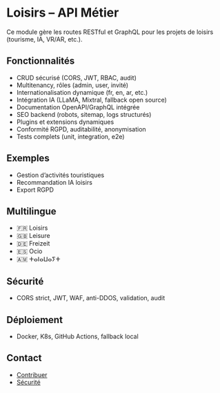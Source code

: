 # Loisirs – API Métier

Ce module gère les routes RESTful et GraphQL pour les projets de loisirs (tourisme, IA, VR/AR, etc.).

## Fonctionnalités
- CRUD sécurisé (CORS, JWT, RBAC, audit)
- Multitenancy, rôles (admin, user, invité)
- Internationalisation dynamique (fr, en, ar, etc.)
- Intégration IA (LLaMA, Mixtral, fallback open source)
- Documentation OpenAPI/GraphQL intégrée
- SEO backend (robots, sitemap, logs structurés)
- Plugins et extensions dynamiques
- Conformité RGPD, auditabilité, anonymisation
- Tests complets (unit, integration, e2e)

## Exemples
- Gestion d’activités touristiques
- Recommandation IA loisirs
- Export RGPD

## Multilingue
- 🇫🇷 Loisirs
- 🇬🇧 Leisure
- 🇩🇪 Freizeit
- 🇪🇸 Ocio
- 🇦🇲 ⵜⴰⵏⴰⵡⴰⵢⵜ

## Sécurité
- CORS strict, JWT, WAF, anti-DDOS, validation, audit

## Déploiement
- Docker, K8s, GitHub Actions, fallback local

## Contact
- [Contribuer](../../../../CONTRIBUTING.md)
- [Sécurité](../../../../SECURITY.md)
